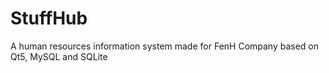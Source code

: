 # StuffHub
A human resources information system made for FenH Company based on Qt5, MySQL and SQLite
